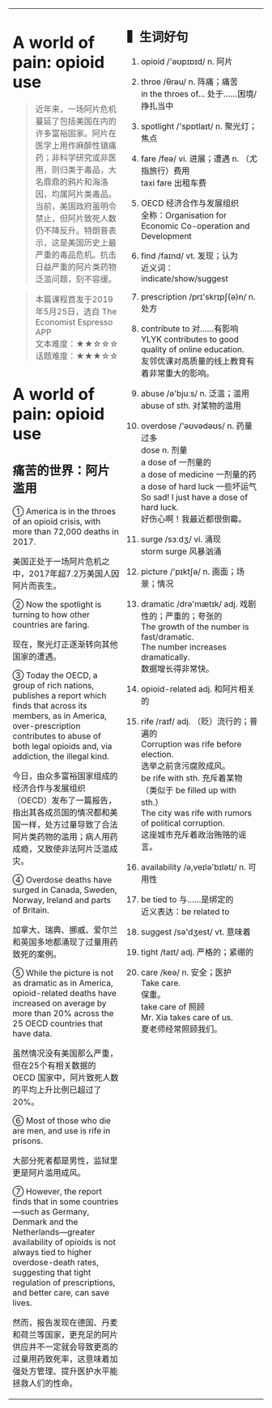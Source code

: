 <html>

<table>
    <tr>
        <td style="vertical-align:top;margin-top:0%;width: 45%">  

# A world of pain: opioid use  
>近年来，一场阿片危机蔓延了包括美国在内的许多富裕国家。阿片在医学上用作麻醉性镇痛药；非科学研究或非医用，则归类于毒品，大名鼎鼎的鸦片和海洛因，均属阿片类毒品。当前，美国政府虽明令禁止，但阿片致死人数仍不降反升。特朗普表示，这是美国历史上最严重的毒品危机。抗击日益严重的阿片类药物泛滥问题，刻不容缓。  
  
>本篇课程首发于2019年5月25日，选自 The Economist Espresso APP  
文本难度：★★☆☆☆  
话题难度：★★★☆☆  

# A world of pain: opioid use  
## 痛苦的世界：阿片滥用  
① America is in the throes of an opioid crisis, with more than 72,000 deaths in 2017.  

美国正处于一场阿片危机之中，2017年超7.2万美国人因阿片而丧生。  

② Now the spotlight is turning to how other countries are faring.   

现在，聚光灯正逐渐转向其他国家的遭遇。  

③ Today the OECD, a group of rich nations, publishes a report which finds that across its members, as in America, over-prescription contributes to abuse of both legal opioids and, via addiction, the illegal kind.   

今日，由众多富裕国家组成的经济合作与发展组织（OECD）发布了一篇报告，指出其各成员国的情况都和美国一样，处方过量导致了合法阿片类药物的滥用；病人用药成瘾，又致使非法阿片泛滥成灾。  

④ Overdose deaths have surged in Canada, Sweden, Norway, Ireland and parts of Britain.   

加拿大、瑞典、挪威、爱尔兰和英国多地都涌现了过量用药致死的案例。  

⑤ While the picture is not as dramatic as in America, opioid-related deaths have increased on average by more than 20% across the 25 OECD countries that have data.   

虽然情况没有美国那么严重，但在25个有相关数据的 OECD 国家中，阿片致死人数的平均上升比例已超过了20%。  

⑥ Most of those who die are men, and use is rife in prisons.   

大部分死者都是男性，监狱里更是阿片滥用成风。  

⑦ However, the report finds that in some countries—such as Germany, Denmark and the Netherlands—greater availability of opioids is not always tied to higher overdose-death rates, suggesting that tight regulation of prescriptions, and better care, can save lives.  

然而，报告发现在德国、丹麦和荷兰等国家，更充足的阿片供应并不一定就会导致更高的过量用药致死率，这意味着加强处方管理、提升医护水平能拯救人们的性命。  

 </td>
    <td style="vertical-align:top;margin-top:0%">

##  ▍生词好句
1. opioid /'əʊpɪɒɪd/ n. 阿片  
  
2. throe /θrəu/ n. 阵痛；痛苦  
    in the throes of… 处于……困境/挣扎当中  
  
3. spotlight /'spɒtlaɪt/ n. 聚光灯；焦点  
  
4. fare /feə/ vi. 进展；遭遇 n. （尤指旅行）费用  
    taxi fare 出租车费  
  
5. OECD 经济合作与发展组织  
    全称：Organisation for Economic Co-operation and Development  
  
6. find /faɪnd/ vt. 发现；认为  
    近义词：indicate/show/suggest  
  
7. prescription /prɪ'skrɪpʃ(ə)n/ n. 处方  
  
8. contribute to 对……有影响  
    YLYK contributes to good quality of online education.  
    友邻优课对高质量的线上教育有着非常重大的影响。  
  
9. abuse /ə'bjuːs/ n. 泛滥；滥用  
    abuse of sth. 对某物的滥用  
  
10. overdose /'əʊvədəʊs/ n. 药量过多  
    dose n. 剂量  
    a dose of 一剂量的  
    a dose of medicine 一剂量的药  
    a dose of hard luck 一些坏运气  
    So sad! I just have a dose of hard luck.  
    好伤心啊！我最近都很倒霉。  
   
11. surge /sɜːdʒ/ vi. 涌现  
    storm surge 风暴汹涌  
  
12. picture /'pɪktʃə/ n. 画面；场景；情况  
  
13. dramatic /drə'mætɪk/ adj. 戏剧性的；严重的；夸张的  
    The growth of the number is fast/dramatic.  
    The number increases dramatically.  
    数据增长得非常快。  
  
14. opioid-related adj. 和阿片相关的  
  
15. rife /raɪf/ adj. （贬）流行的；普遍的  
    Corruption was rife before election.   
    选举之前贪污腐败成风。  
    be rife with sth. 充斥着某物 （类似于 be filled up with sth.）  
    The city was rife with rumors of political corruption.  
    这座城市充斥着政治贿赂的谣言。  
  
16. availability /ə,veɪlə'bɪlətɪ/ n. 可用性  
  
17. be tied to 与……是绑定的  
    近义表达：be related to  
  
18. suggest /sə'dʒest/ vt. 意味着  
  
19. tight /taɪt/ adj. 严格的；紧绷的  
  
20. care /keə/ n. 安全；医护  
    Take care.   
    保重。  
    take care of 照顾  
    Mr. Xia takes care of us.  
    夏老师经常照顾我们。  
          
</td>
      </tr>
    </table>
</html>
